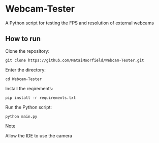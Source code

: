 # Webcam-Tester
A Python script for testing the FPS and resolution of external webcams

## How to run

Clone the repository:
```
git clone https://github.com/MataiMoorfield/Webcam-Tester.git
```
Enter the directory:
```
cd Webcam-Tester
```
Install the reqirements:
```
pip install -r requirements.txt
```
Run the Python script:
```
python main.py
```
> [!NOTE]
> Allow the IDE to use the camera
